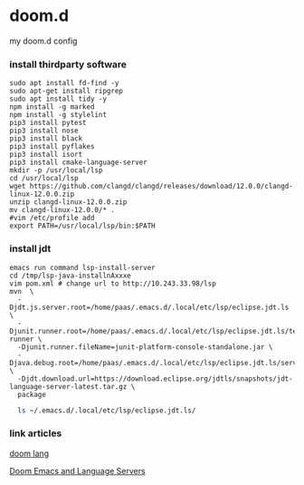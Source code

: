 
# doom.d
my doom.d  config
### install thirdparty software
```shell
sudo apt install fd-find -y
sudo apt-get install ripgrep
sudo apt install tidy -y
npm install -g marked
npm install -g stylelint
pip3 install pytest
pip3 install nose
pip3 install black
pip3 install pyflakes
pip3 install isort
pip3 install cmake-language-server
mkdir -p /usr/local/lsp
cd /usr/local/lsp
wget https://github.com/clangd/clangd/releases/download/12.0.0/clangd-linux-12.0.0.zip
unzip clangd-linux-12.0.0.zip
mv clangd-linux-12.0.0/* .
#vim /etc/profile add
export PATH=/usr/local/lsp/bin:$PATH
```
### install jdt
```
emacs run command lsp-install-server
cd /tmp/lsp-java-installnAxxxe
vim pom.xml # change url to http://10.243.33.98/lsp
mvn  \
  -Djdt.js.server.root=/home/paas/.emacs.d/.local/etc/lsp/eclipse.jdt.ls \
  -Djunit.runner.root=/home/paas/.emacs.d/.local/etc/lsp/eclipse.jdt.ls/test-runner \
  -Djunit.runner.fileName=junit-platform-console-standalone.jar \
  -Djava.debug.root=/home/paas/.emacs.d/.local/etc/lsp/eclipse.jdt.ls/server/bundles \
  -Djdt.download.url=https://download.eclipse.org/jdtls/snapshots/jdt-language-server-latest.tar.gz \
  package
```
```bash
  ls ~/.emacs.d/.local/etc/lsp/eclipse.jdt.ls/
```

### link articles
[doom lang](https://github.com/hlissner/doom-emacs/tree/master/modules/lang)

[Doom Emacs and Language Servers](https://rgoswami.me/posts/emacs-lang-servers/)
